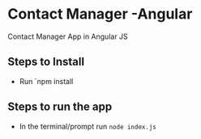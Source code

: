 Contact Manager -Angular
===========

Contact Manager App in Angular JS

Steps to Install
----------------

* Run `npm install 

Steps to run the app
---------------------

* In the terminal/prompt run `node index.js`
